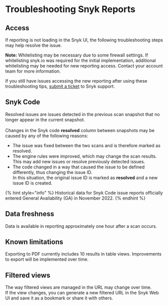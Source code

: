 # Troubleshooting Snyk Reports

## Access

If reporting is not loading in the Snyk UI, the following troubleshooting steps may help resolve the issue.

**Note:** Whitelisting may be necessary due to some firewall settings. If whitelisting snyk.io was required for the initial implementation, additional whitelisting may be needed for new reporting access. Contact your account team for more information.

If you still have issues accessing the new reporting after using these troubleshooting tips, [submit a ticket](https://support.snyk.io/hc/en-us/requests/new) to Snyk support.

## Snyk Code

Resolved issues are issues detected in the previous scan snapshot that no longer appear in the current snapshot.\
\
Changes in the Snyk code **resolved** column between snapshots may be caused by any of the following reasons:

* The issue was fixed between the two scans and is therefore marked as resolved.
* The engine rules were improved, which may change the scan results. \
  This may add new issues or resolve previously detected issues.
* The code changed in a way that caused the issue to be defined differently, thus changing the issue ID. \
  In this situation, the original issue ID is marked as **resolved** and a new issue ID is created.

{% hint style="info" %}
Historical data for Snyk Code issue reports officially entered General Availability (GA) in November 2022.
{% endhint %}

## Data freshness

Data is available in reporting approximately one hour after a scan occurs.

## Known limitations

Exporting to PDF currently includes 10 results in table views.  Improvements to export will be implemented over time.

## Filtered views

The way filtered views are managed in the URL may change over time. \
If the view changes, you can generate a new filtered URL in the Snyk Web UI and save it as a bookmark or share it with others.&#x20;

